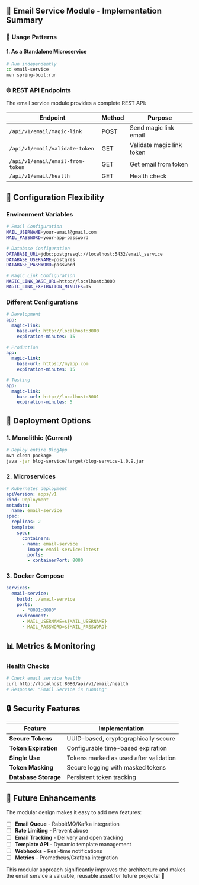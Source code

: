 ## 📧 Email Service Module - Implementation Summary

### 🔄 **Usage Patterns**

#### **1. As a Standalone Microservice**
```bash
# Run independently
cd email-service
mvn spring-boot:run
```

### 🌐 **REST API Endpoints**

The email service module provides a complete REST API:

| Endpoint | Method | Purpose |
|----------|--------|---------|
| `/api/v1/email/magic-link` | POST | Send magic link email |
| `/api/v1/email/validate-token` | GET | Validate magic link token |
| `/api/v1/email/email-from-token` | GET | Get email from token |
| `/api/v1/email/health` | GET | Health check |

## 🔧 **Configuration Flexibility**

### **Environment Variables**
```bash
# Email Configuration
MAIL_USERNAME=your-email@gmail.com
MAIL_PASSWORD=your-app-password

# Database Configuration
DATABASE_URL=jdbc:postgresql://localhost:5432/email_service
DATABASE_USERNAME=postgres
DATABASE_PASSWORD=password

# Magic Link Configuration
MAGIC_LINK_BASE_URL=http://localhost:3000
MAGIC_LINK_EXPIRATION_MINUTES=15
```

### **Different Configurations**
```yaml
# Development
app:
  magic-link:
    base-url: http://localhost:3000
    expiration-minutes: 15

# Production
app:
  magic-link:
    base-url: https://myapp.com
    expiration-minutes: 15

# Testing
app:
  magic-link:
    base-url: http://localhost:3001
    expiration-minutes: 5
```

## 🚀 **Deployment Options**

### **1. Monolithic (Current)**
```bash
# Deploy entire BlogApp
mvn clean package
java -jar blog-service/target/blog-service-1.0.9.jar
```

### **2. Microservices**
```yaml
# Kubernetes deployment
apiVersion: apps/v1
kind: Deployment
metadata:
  name: email-service
spec:
  replicas: 2
  template:
    spec:
      containers:
      - name: email-service
        image: email-service:latest
        ports:
        - containerPort: 8080
```

### **3. Docker Compose**
```yaml
services:
  email-service:
    build: ./email-service
    ports:
      - "8081:8080"
    environment:
      - MAIL_USERNAME=${MAIL_USERNAME}
      - MAIL_PASSWORD=${MAIL_PASSWORD}
```

## 📊 **Metrics & Monitoring**

### **Health Checks**
```bash
# Check email service health
curl http://localhost:8080/api/v1/email/health
# Response: "Email Service is running"
```

## 🔒 **Security Features**

| Feature | Implementation |
|---------|----------------|
| **Secure Tokens** | UUID-based, cryptographically secure |
| **Token Expiration** | Configurable time-based expiration |
| **Single Use** | Tokens marked as used after validation |
| **Token Masking** | Secure logging with masked tokens |
| **Database Storage** | Persistent token tracking |

## 🔄 **Future Enhancements**

The modular design makes it easy to add new features:

- [ ] **Email Queue** - RabbitMQ/Kafka integration
- [ ] **Rate Limiting** - Prevent abuse
- [ ] **Email Tracking** - Delivery and open tracking
- [ ] **Template API** - Dynamic template management
- [ ] **Webhooks** - Real-time notifications
- [ ] **Metrics** - Prometheus/Grafana integration

This modular approach significantly improves the architecture and makes the email service a valuable, reusable asset for future projects! 🎉 